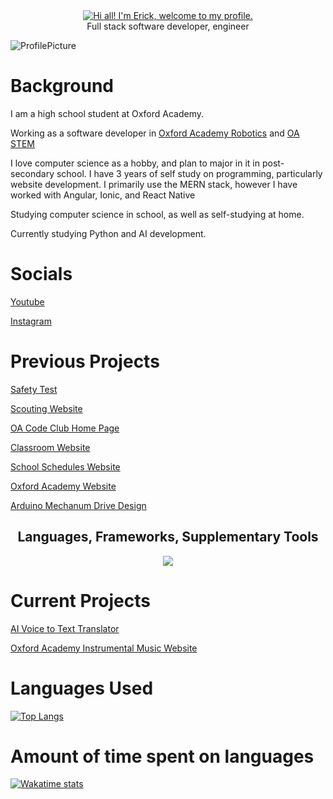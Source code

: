 <link rel="stylesheet" type="text/css" href="assets/main.css">

<div align="center">
  <a href="https://github.com/enVId-tech" width="100%">
    <img align="center" src="https://readme-typing-svg.demolab.com?font=Inconsolata&duration=1500&pause=1500&color=00E1F7&random=false&width=435&lines=Hi+all!+I'm+Erick%2C+welcome+to+my+profile." alt="Hi all! I'm Erick, welcome to my profile." />
  </a>
</div>

<div class="card" align="center">
    <div class="card-content">Full stack software developer, engineer</div>
</div>

![ProfilePicture](https://github.com/enVId-tech/enVId-tech/assets/92957880/a183d5b4-7a22-4f3b-8089-dd09388d6d44)

# Background

I am a high school student at Oxford Academy.

Working as a software developer in [Oxford Academy Robotics](https://frc4079.org/) and [OA STEM](https://github.com/OASTEM)

I love computer science as a hobby, and plan to major in it in post-secondary school.
I have 3 years of self study on programming, particularly website development.
I primarily use the MERN stack, however I have worked with Angular, Ionic, and React Native

Studying computer science in school, as well as self-studying at home.

Currently studying Python and AI development.

# Socials
[Youtube](https://www.youtube.com/@enVIdGaming)

[Instagram](https://www.instagram.com/envidtech/)

# Previous Projects
[Safety Test](https://github.com/enVId-tech/Safety-Test)

[Scouting Website](https://github.com/enVId-tech/Scouting-Website)

[OA Code Club Home Page](https://github.com/enVId-tech/OA-Code-Club-Homepage)

[Classroom Website](https://github.com/enVId-tech/Mr-Wai-s-Website)

[School Schedules Website](https://github.com/enVId-tech/Schedules)

[Oxford Academy Website](https://github.com/enVId-tech/OA-Website)

[Arduino Mechanum Drive Design](https://github.com/enVId-tech/MecanumDriveArduino)

<h2 align="center">
  <strong>Languages, Frameworks, Supplementary Tools</strong>
</h2>
<p align="center">
  <a href="https://skillicons.dev" align="center">
    <img align="center" src="https://skillicons.dev/icons?i=bash,cpp,cs,css,discord,express,firebase,flask,git,github,html,java,js,ts,lua,mongodb,nextjs,pr,py,pytorch,react,replit,sass,stackoverflow,tensorflow,unity,vscode" />
  </a>
</p>

# Current Projects

[AI Voice to Text Translator](https://github.com/enVId-tech/Voice-Recognition-AI)

[Oxford Academy Instrumental Music Website](https://github.com/enVId-tech/OAIM-Website)

# Languages Used
[![Top Langs](https://readme-lang-ef1nz8ms4-envid-tech.vercel.app/api/top-langs/?username=enVId-tech&layout=donut-vertical&langs_count=32&exclude_repo=ReadmeLang)](https://github.com/enVId-tech/enVId-tech)

# Amount of time spent on languages
[![Wakatime stats](https://github-readme-stats.vercel.app/api/wakatime?username=enVId_Tech)](https://github.com/enVId-tech/enVId-tech)
